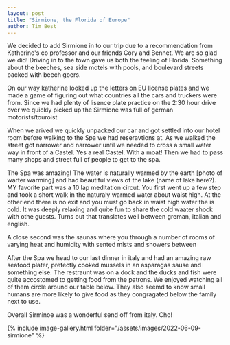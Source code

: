 ```yaml
---
layout: post
title: "Sirmione, the Florida of Europe"
author: Tim Best
---
```


We decided to add Sirmione in to our trip due to a recommendation from Katherine's co professor and our friends Cory and Bennet. We are so glad we did! Driving in to the town gave us both the feeling of Florida. Something about the beeches, sea side motels with pools, and boulevard streets packed with beech goers. 


On our way katherine looked up the letters on EU license plates and we made a game of figuring  out what countries all the cars and truckers were from. Since we had plenty of lisence plate practice on the 2:30 hour drive over we quickly picked up the Sirmione was full of german motorists/touroist

When we arived we quickly unpacked our car and got settled into our hotel room before walking to the Spa we had reseravtions at. As we walked the street got narrower and narrower until we needed to cross a small water way in front of a Castel. Yes a real Castel. With a moat! Then we had to pass many shops and street full of people to get to the spa.

The Spa was amazing! The water is naturally warmed by the earth [photo of warter warming] and had beautiful views of the lake (name of lake here?). MY favorite part was a 10 lap meditation circut. You first went up a few step and took a short walk in the naturaly warmed water about waist high. At the other end there is no exit and you must go back in waist high water the is cold. It was deeply relaxing and quite fun to share the cold waater shock with othe guests. Turns out that translates well between greman, italian and english.

A close second was the saunas where you through a number of rooms of varying heat and humidity with sented mists and showers between

After the Spa we head to our last dinner in italy and had an amazing raw seafood plater, prefectly cooked mussels in an asparagas sause and something else. The restraunt was on a dock and the ducks and fish were quite accostomed to getting food from the patrons. We enjoyed watching all of them circle around our table below. They also seemd to know small humans are more likely to give food as they congragated below the family next to use. 

Overall Sirminoe was a wonderful send off from italy. Cho! 

{% include image-gallery.html folder="/assets/images/2022-06-09-sirmione" %}
